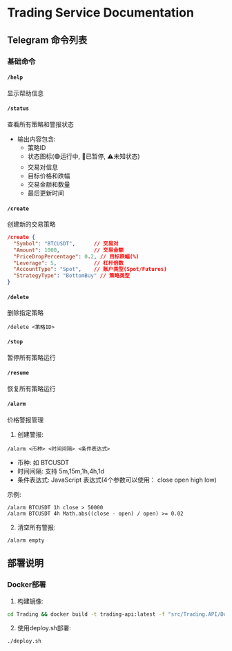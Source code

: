 # Trading Service Documentation

## Telegram 命令列表

### 基础命令

#### `/help`
显示帮助信息

#### `/status`
查看所有策略和警报状态
- 输出内容包含:
  - 策略ID
  - 状态图标(🟢运行中, 🔴已暂停, ⚠️未知状态)
  - 交易对信息
  - 目标价格和跌幅
  - 交易金额和数量
  - 最后更新时间

#### `/create`
创建新的交易策略
```json
/create {
  "Symbol": "BTCUSDT",      // 交易对
  "Amount": 1000,           // 交易金额
  "PriceDropPercentage": 0.2, // 目标跌幅(%)
  "Leverage": 5,            // 杠杆倍数
  "AccountType": "Spot",    // 账户类型(Spot/Futures)
  "StrategyType": "BottomBuy" // 策略类型
}
```

#### `/delete`
删除指定策略
```
/delete <策略ID>
```

#### `/stop`
暂停所有策略运行

#### `/resume`
恢复所有策略运行

#### `/alarm`
价格警报管理

1. 创建警报:
```
/alarm <币种> <时间间隔> <条件表达式>
```
- 币种: 如 BTCUSDT
- 时间间隔: 支持 5m,15m,1h,4h,1d
- 条件表达式: JavaScript 表达式(4个参数可以使用： close open high low)

示例:
```
/alarm BTCUSDT 1h close > 50000
/alarm BTCUSDT 4h Math.abs((close - open) / open) >= 0.02
```

2. 清空所有警报:
```
/alarm empty
```

## 部署说明

### Docker部署
1. 构建镜像:
```bash
cd Trading && docker build -t trading-api:latest -f "src/Trading.API/Dockerfile" .
```

2. 使用deploy.sh部署:
```bash
./deploy.sh
```